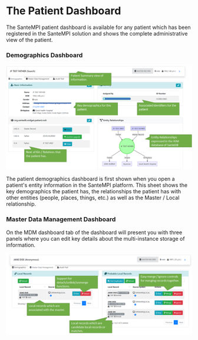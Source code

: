# The Patient Dashboard

The SanteMPI patient dashboard is available for any patient which has been registered in the SanteMPI solution and shows the complete administrative view of the patient.

### Demographics Dashboard

![](../.gitbook/assets/image%20%2830%29.png)

The patient demographics dashboard is first shown when you open a patient's entity information in the SanteMPI platform. This sheet shows the key demographics the patient has, the relationships the patient has with other entities \(people, places, things, etc.\) as well as the Master / Local relationship. 

### Master Data Management Dashboard

On the MDM dashboard tab of the dashboard will present you with three panels where you can edit key details about the multi-instance storage of information.

![](../.gitbook/assets/image%20%2888%29.png)



